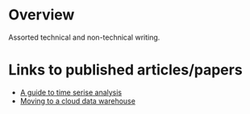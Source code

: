 # Overview
Assorted technical and non-technical writing.

# Links to published articles/papers
- [A guide to time serise analysis](https://www.bakertilly.com/insights/a-guide-to-time-series-analysis)
- [Moving to a cloud data warehouse](https://www.bakertilly.com/insights/moving-to-a-cloud-data-warehouse-how-to-modernize-an-enterprise-data-warehouse-without-sacrificing-existing-solutions)
